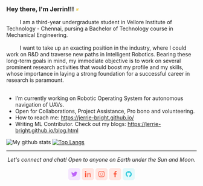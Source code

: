 ### Hey there, I'm Jerrin!!! <a><img src="https://github.com/jerrie-bright/jerrie-bright/blob/main/image/wave.gif" width="10"></a>
  &nbsp;&nbsp;&nbsp;&nbsp;&nbsp;&nbsp;&nbsp;&nbsp;&nbsp;I am a third-year undergraduate student in Vellore Institute of Technology - Chennai, pursing a Bachelor of Technology course in Mechanical Engineering.
 <br><br>&nbsp;&nbsp;&nbsp;&nbsp;&nbsp;&nbsp;&nbsp;&nbsp;&nbsp;I want to take up an exacting position in the industry, where I could work on R&D and traverse new paths in Intelligent Robotics. Bearing these long-term goals in mind, my immediate objective is to work on several prominent research activities that would boost my profile and my skills, whose importance in laying a strong foundation for a successful career in research is paramount.<br><br>

- I’m currently working on Robotic Operating System for autonomous navigation of UAVs.
- Open for Collaborations, Project Assistance, Pro bono and volunteering.
- How to reach me: https://jerrie-bright.github.io/
- Writing ML Contributor. Check out my blogs: https://jerrie-bright.github.io/blog.html

![My github stats](https://github-readme-stats.vercel.app/api?username=jerrie-bright&show_icons=true&theme=tokyonight)
[![Top Langs](https://github-readme-stats.vercel.app/api/top-langs/?username=jerrie-bright&layout=compact&theme=tokyonight)](https://github.com/jerrie-bright/github-readme-stats)

<hr>
<p align="center">
  <i>Let's connect and chat! Open to anyone on Earth under the Sun and Moon.</i>
  <p align="center">
      <a href="https://twitter.com/Jerrie_25" alt="Twitter"><img src="https://github.com/jerrie-bright/jerrie-bright/blob/main/image/twitter.png"></a>
      <a href="https://www.linkedin.com/in/jerriebright/" alt="Linkedin"><img src="https://github.com/jerrie-bright/jerrie-bright/blob/main/image/linkedin.png"></a>
      <a href="https://www.instagram.com/jerrie_25/" alt="Instagram"><img src="https://github.com/jerrie-bright/jerrie-bright/blob/main/image/insta.png"></a>
      <a href="https://m.facebook.com/jerrin.jerrin.5891?ref=bookmarks" alt="Facebook"><img src="https://github.com/jerrie-bright/jerrie-bright/blob/main/image/facebook.png"></a>
      <a href="https://github.com/jerrie-bright" alt="GitHub"><img src="https://github.com/jerrie-bright/jerrie-bright/blob/main/image/github.png"></a>
  </p>
</p>

